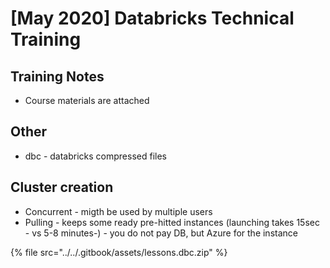 # \[May 2020\] Databricks Technical Training

## Training Notes

* Course materials are attached

## Other

* dbc - databricks compressed files

## Cluster creation

* Concurrent - migth be used by multiple users 
* Pulling - keeps some ready pre-hitted instances \(launching takes 15sec - vs 5-8 minutes-\) - you do not pay DB, but Azure for the instance





{% file src="../../.gitbook/assets/lessons.dbc.zip" %}

